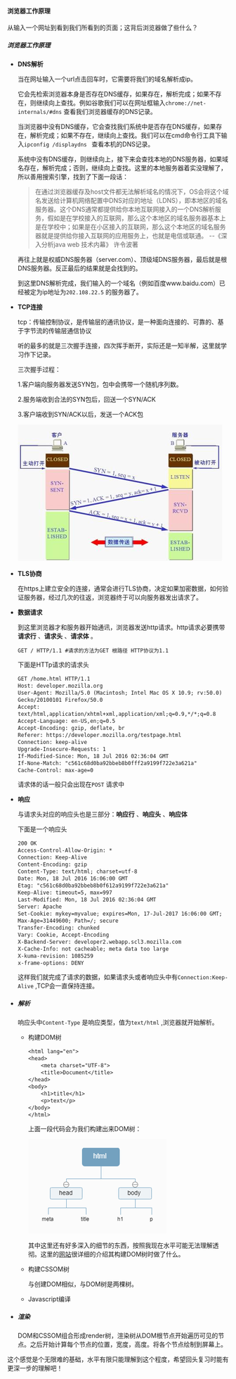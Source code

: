 #### 浏览器工作原理

从输入一个网址到看到我们所看到的页面；这背后浏览器做了些什么？

##### 浏览器工作原理

* **DNS解析** 

  当在网址输入一个url点击回车时，它需要将我们的域名解析成ip。

  它会先检索浏览器本身是否存在DNS缓存，如果存在，解析完成；如果不存在，则继续向上查找。例如谷歌我们可以在网址框输入``chrome://net-internals/#dns`` 查看我们浏览器缓存的DNS记录。

  当浏览器中没有DNS缓存，它会查找我们系统中是否存在DNS缓存，如果存在，解析完成；如果不存在，继续向上查找。我们可以在cmd命令行工具下输入``ipconfig /displaydns `` 查看本机的DNS记录。

  系统中没有DNS缓存，则继续向上，接下来会查找本地的DNS服务器，如果域名存在，解析完成；否则，继续向上查找。这里的本地服务器着实没理解了，所以善用搜索引擎，找到了下面一段话：

  >在通过浏览器缓存及host文件都无法解析域名的情况下，OS会将这个域名发送给计算机网络配置中DNS对应的地址（LDNS），即本地区的域名服务器。这个DNS通常都提供给你本地互联网接入的一个DNS解析服务，假如是在学校接入的互联网，那么这个本地区的域名服务器基本上是在学校中；如果是在小区接入的互联网，那么这个本地区的域名服务器就是提供给你接入互联网的应用服务上，也就是电信或联通。
  >--《深入分析java web 技术内幕》 许令波著

  再往上就是权威DNS服务器（server.com）、顶级域DNS服务器，最后就是根DNS服务器。反正最后的结果就是会找到的。

  到这里DNS解析完成，我们输入的一个域名（例如百度www.baidu.com）已经被定为ip地址为``202.108.22.5`` 的服务器了。

* **TCP连接** 

  tcp：传输控制协议，是传输层的通讯协议，是一种面向连接的、可靠的、基于字节流的传输层通信协议

  听的最多的就是三次握手连接，四次挥手断开，实际还是一知半解，这里就学习作下记录。

  三次握手过程：

  1.客户端向服务器发送SYN包，包中会携带一个随机序列数。

  2.服务端收到合法的SYN包后，回送一个SYN/ACK

  3.客户端收到SYN/ACK以后，发送一个ACK包

  ![2012070916204517](../img/2012070916204517.jpg)
  
* **TLS协商** 

  在https上建立安全的连接，通常会进行TLS协商，决定如果加密数据，如何验证服务器，经过几次的往返，浏览器终于可以向服务器发出请求了。

* **数据请求** 

  到这里浏览器才和服务器开始通讯，浏览器发送http请求。http请求必要携带**请求行** 、**请求头** 、**请求体** 。

  ``GET / HTTP/1.1 #请求的方法为GET 根路径 HTTP协议为1.1  ``  

  下面是HTTp请求的请求头

  ```
  GET /home.html HTTP/1.1
  Host: developer.mozilla.org
  User-Agent: Mozilla/5.0 (Macintosh; Intel Mac OS X 10.9; rv:50.0) Gecko/20100101 Firefox/50.0
  Accept: text/html,application/xhtml+xml,application/xml;q=0.9,*/*;q=0.8
  Accept-Language: en-US,en;q=0.5
  Accept-Encoding: gzip, deflate, br
  Referer: https://developer.mozilla.org/testpage.html
  Connection: keep-alive
  Upgrade-Insecure-Requests: 1
  If-Modified-Since: Mon, 18 Jul 2016 02:36:04 GMT
  If-None-Match: "c561c68d0ba92bbeb8b0fff2a9199f722e3a621a"
  Cache-Control: max-age=0
  ```

  请求体的话一般只会出现在``POST`` 请求中

* **响应** 

  与请求头对应的响应头也是三部分：**响应行** 、**响应头** 、**响应体** 

  下面是一个响应头

  ```
  200 OK
  Access-Control-Allow-Origin: *
  Connection: Keep-Alive
  Content-Encoding: gzip
  Content-Type: text/html; charset=utf-8
  Date: Mon, 18 Jul 2016 16:06:00 GMT
  Etag: "c561c68d0ba92bbeb8b0f612a9199f722e3a621a"
  Keep-Alive: timeout=5, max=997
  Last-Modified: Mon, 18 Jul 2016 02:36:04 GMT
  Server: Apache
  Set-Cookie: mykey=myvalue; expires=Mon, 17-Jul-2017 16:06:00 GMT; Max-Age=31449600; Path=/; secure
  Transfer-Encoding: chunked
  Vary: Cookie, Accept-Encoding
  X-Backend-Server: developer2.webapp.scl3.mozilla.com
  X-Cache-Info: not cacheable; meta data too large
  X-kuma-revision: 1085259
  x-frame-options: DENY
  ```

  这样我们就完成了请求的数据，如果请求头或者响应头中有``Connection:Keep-Alive`` ,TCP会一直保持连接。

* ##### 解析

  响应头中``Content-Type`` 是响应类型，值为``text/html`` ,浏览器就开始解析。

  * 构建DOM树

    ```<html lang="en">
    <html lang="en">
    <head>
        <meta charset="UTF-8">
        <title>Document</title>
    </head>
    <body>
        <h1>title</h1>
        <p>text</p>
    </body>
    </html>
    ```

    上面一段代码会为我们构建出来DOM树：

    ![DOMTree](../img/DOMTree.png)

    其中这里还有好多深入的细节的东西，按照我现在水平可能无法理解透彻。这里的[网站](https://www.html5rocks.com/zh/tutorials/internals/howbrowserswork/#Introduction)很详细的介绍其构建DOM树时做了什么。

  * 构建CSSOM树

    与创建DOM相似，与DOM树是两棵树。

  * Javascript编译

* ##### 渲染

  DOM和CSSOM组合形成render树，渲染树从DOM根节点开始遍历可见的节点。之后开始计算每个节点的位置，宽度，高度。将各个节点绘制到屏幕上。

这个感觉是个无限难的基础，水平有限只能理解到这个程度，希望回头复习时能有更深一步的理解吧！